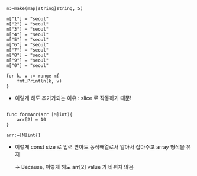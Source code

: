 ```
m:=make(map[string]string, 5)

m["1"] = "seoul"
m["2"] = "seoul"
m["3"] = "seoul"
m["4"] = "seoul"
m["5"] = "seoul"
m["6"] = "seoul"
m["7"] = "seoul"
m["8"] = "seoul"
m["9"] = "seoul"
m["0"] = "seoul"

for k, v := range m{
    fmt.Println(k, v)
}

```

- 이렇게 해도 추가가되는 이유 : slice 로 작동하기 때문!


```

func formArr(arr [M]int){
	arr[2] = 10
}

arr:=[M]int{}
```

- 이렇게 const size 로 입력 받아도 동적배열로서 알아서 잡아주고 array 형식을 유지

    -> Because, 이렇게 해도 arr[2] value 가 바뀌지 않음
